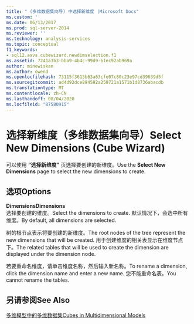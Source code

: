 ```yaml
---
title: " (多维数据集向导) 中选择新维度 |Microsoft Docs"
ms.custom: ''
ms.date: 06/13/2017
ms.prod: sql-server-2014
ms.reviewer: ''
ms.technology: analysis-services
ms.topic: conceptual
f1_keywords:
- sql12.asvs.cubewizard.newdimselection.f1
ms.assetid: 7241a3b3-bba9-4b4c-99d9-61ec92ab969a
author: minewiskan
ms.author: owend
ms.openlocfilehash: 73115f3613b63a63cfe07c80c23e97cd39639d5f
ms.sourcegitcommit: ad4d92dce894592a259721a1571b1d8736abacdb
ms.translationtype: MT
ms.contentlocale: zh-CN
ms.lasthandoff: 08/04/2020
ms.locfileid: "87580915"
---
```

# <a name="select-new-dimensions-cube-wizard"></a><span data-ttu-id="c5682-102">选择新维度（多维数据集向导）</span><span class="sxs-lookup"><span data-stu-id="c5682-102">Select New Dimensions (Cube Wizard)</span></span>
  <span data-ttu-id="c5682-103">可以使用 **“选择新维度”** 页选择要创建的新维度。</span><span class="sxs-lookup"><span data-stu-id="c5682-103">Use the **Select New Dimensions** page to select the new dimensions to create.</span></span>  
  
## <a name="options"></a><span data-ttu-id="c5682-104">选项</span><span class="sxs-lookup"><span data-stu-id="c5682-104">Options</span></span>  
 <span data-ttu-id="c5682-105">**Dimensions**</span><span class="sxs-lookup"><span data-stu-id="c5682-105">**Dimensions**</span></span>  
 <span data-ttu-id="c5682-106">选择要创建的维度。</span><span class="sxs-lookup"><span data-stu-id="c5682-106">Select the dimensions to create.</span></span> <span data-ttu-id="c5682-107">默认情况下，会选中所有维度。</span><span class="sxs-lookup"><span data-stu-id="c5682-107">By default, all dimensions are selected.</span></span>  
  
 <span data-ttu-id="c5682-108">树的根节点表示将要创建的新维度。</span><span class="sxs-lookup"><span data-stu-id="c5682-108">The root nodes of the tree represent the new dimensions that will be created.</span></span> <span data-ttu-id="c5682-109">用于创建维度的相关表显示在维度节点下。</span><span class="sxs-lookup"><span data-stu-id="c5682-109">The related tables that will be used to create the dimension are displayed under the dimension node.</span></span>  
  
 <span data-ttu-id="c5682-110">若要重命名维度，请单击维度名称，然后输入新名称。</span><span class="sxs-lookup"><span data-stu-id="c5682-110">To rename a dimension, click the dimension name and enter a new name.</span></span> <span data-ttu-id="c5682-111">您不能重命名表。</span><span class="sxs-lookup"><span data-stu-id="c5682-111">You cannot rename the tables.</span></span>  
  
## <a name="see-also"></a><span data-ttu-id="c5682-112">另请参阅</span><span class="sxs-lookup"><span data-stu-id="c5682-112">See Also</span></span>  
 [<span data-ttu-id="c5682-113">多维模型中的多维数据集</span><span class="sxs-lookup"><span data-stu-id="c5682-113">Cubes in Multidimensional Models</span></span>](multidimensional-models/cubes-in-multidimensional-models.md)  
  
  

